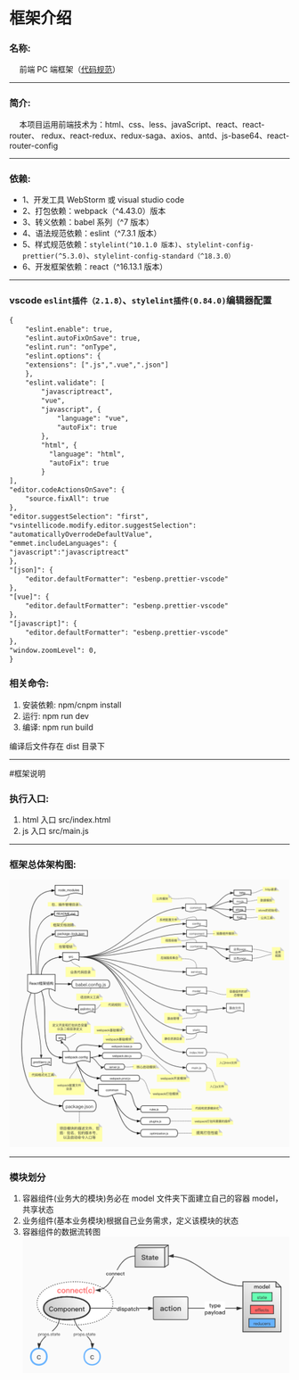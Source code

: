 # 框架介绍

### 名称:

   前端 PC 端框架（[代码规范](./deploy/前端规范/README.md)）

---

### 简介:

   本项目运用前端技术为：html、css、less、javaScript、react、react-router、
redux、react-redux、redux-saga、axios、antd、js-base64、react-router-config

---

### 依赖:

- 1、开发工具 WebStorm 或 visual studio code
- 2、打包依赖：webpack（^4.43.0）版本
- 3、转义依赖：babel 系列（^7 版本）
- 4、语法规范依赖：eslint（^7.3.1 版本）
- 5、样式规范依赖：`stylelint(^10.1.0 版本)`、`stylelint-config-prettier(^5.3.0)`、`stylelint-config-standard（^18.3.0）`
- 6、开发框架依赖：react（^16.13.1 版本）

---

### vscode `eslint插件（2.1.8）`、`stylelint插件(0.84.0)`编辑器配置

```
{
    "eslint.enable": true,
    "eslint.autoFixOnSave": true,
    "eslint.run": "onType",
    "eslint.options": {
	"extensions": [".js",".vue",".json"]
    },
    "eslint.validate": [
        "javascriptreact",
        "vue",
        "javascript", {
            "language": "vue",
            "autoFix": true
        },
        "html", {
          "language": "html",
          "autoFix": true
        }
],
"editor.codeActionsOnSave": {
    "source.fixAll": true
},
"editor.suggestSelection": "first",
"vsintellicode.modify.editor.suggestSelection": "automaticallyOverrodeDefaultValue",
"emmet.includeLanguages": {
"javascript":"javascriptreact"
},
"[json]": {
    "editor.defaultFormatter": "esbenp.prettier-vscode"
},
"[vue]": {
    "editor.defaultFormatter": "esbenp.prettier-vscode"
},
"[javascript]": {
    "editor.defaultFormatter": "esbenp.prettier-vscode"
},
"window.zoomLevel": 0,
}
```

### 相关命令:

1. 安装依赖:
   npm/cnpm install
2. 运行:
   npm run dev
3. 编译:
   npm run build

编译后文件存在 dist 目录下

---

#框架说明

### 执行入口:

1. html 入口
   src/index.html
2. js 入口
   src/main.js

---

### 框架总体架构图:

![Image text](./deploy/web前端框架结构.jpg)

---

### 模块划分

1. 容器组件(业务大的模块)务必在 model 文件夹下面建立自己的容器 model，共享状态
2. 业务组件(基本业务模块)根据自己业务需求，定义该模块的状态
3. 容器组件的数据流转图
   ![Image text](./deploy/redux的数据流转图.jpg)
